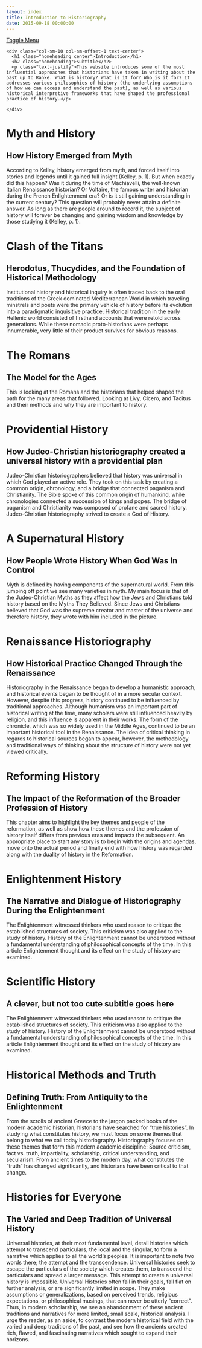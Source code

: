 ```yaml
---
layout: index
title: Introduction to Historiography
date: 2015-09-18 00:00:00
---
```



<!-- Page Content -->

<div id="page-content-wrapper">
 <a href="#menu-toggle" class="btn btn-default" id="menu-toggle">Toggle Menu</a>
<div class="container-fluid">
  
  <div class="row home-bar">
        
    <div class="col-sm-10 col-sm-offset-1 text-center">
      <h1 class="homeheading center">Introduction</h1>
      <h2 class="homeheading">Subtitle</h2>
      <p class="text-justify">This website introduces some of the most influential approaches that historians have taken in writing about the past up to Ranke. What is history? What is it for? Who is it for? It addresses various philosophies of history (the underlying assumptions of how we can access and understand the past), as well as various historical interpretive frameworks that have shaped the professional practice of history.</p> 
     
    </div>
  </div>


<div class="row home-bar">
    <div class="col-sm-8 col-sm-offset-2 text-center">
      <h1 class="homeheading">Myth and History</h1>
      <h2 class="homeheading">How History Emerged from Myth</h2>
      <p class="text-justify">According to Kelley, history emerged from myth, and forced itself into stories and legends until it gained full insight (Kelley, p. 1). But when exactly did this happen? Was it during the time of Machiavelli, the well-known Italian Renaissance historian? Or Voltaire, the famous writer and historian during the French Enlightenment era? Or is it still gaining understanding in the current century? This question will probably never attain a definite answer. As long as there are people around to record it, the subject of history will forever be changing and gaining wisdom and knowledge by those studying it (Kelley, p. 1).</p> 
    </div>
  </div>


  <div class="row home-bar">
    <div class="col-sm-8 col-sm-offset-2 text-center">
      <h1 class="homeheading">Clash of the Titans</h1>
      <h2 class="homeheading">Herodotus, Thucydides, and the Foundation of Historical Methodology</h2>
      <p class="text-justify">Institutional history and historical inquiry is often traced back to the oral traditions of the Greek dominated Mediterranean World in which traveling minstrels and poets were the primary vehicle of history before its evolution into a paradigmatic inquisitive practice. Historical tradition in the early Hellenic world consisted of firsthand accounts that were retold across generations. While these nomadic proto-historians were perhaps innumerable, very little of their product survives for obvious reasons.</p> 
    </div>
  </div>


  <div class="row home-bar">
    <div class="col-sm-8 col-sm-offset-2 text-center">
      <h1 class="homeheading">The Romans</h1>
      <h2 class="homeheading">The Model for the Ages</h2>
      <p class="text-justify">This is looking at the Romans and the historians that helped shaped the path for the many areas that followed. Looking at Livy, Cicero, and Tacitus and their methods and why they are important to history.</p> 
    </div>
  </div>

<div class="row home-bar">
  <div class="col-sm-8 col-sm-offset-2 text-center">
    <h1 class="homeheading">Providential History</h1>
    <h2 class="homeheading">How Judeo-Christian historiography created a universal history with a providential plan</h2>
    <p class="text-justify">Judeo-Christian historiographers believed that history was universal in which God played an active role. They took on this task by creating a common origin, chronology, and a bridge that connected paganism and Christianity. The Bible spoke of this common origin of humankind, while chronologies connected a succession of kings and popes. The bridge of paganism and Christianity was composed of profane and sacred history. Judeo-Christian historiography strived to create a God of History. </p> 
  </div>
</div>



<div class="row home-bar">
  <div class="col-sm-8 col-sm-offset-2 text-center">
    <h1 class="homeheading">A Supernatural History</h1>
    <h2 class="homeheading">How People Wrote History When God Was In Control</h2>
    <p class="text-justify">Myth is defined by having components of the supernatural world. From this jumping off point we see many varieties in myth. My main focus is that of the Judeo-Christian Myths as they affect how the Jews and Christians told history based on the Myths They Believed. Since Jews and Christians believed that God was the supreme creator and master of the universe and therefore history, they wrote with him included in the picture.</p> 
  </div>
</div>



<div class="row home-bar">
    <div class="col-sm-8 col-sm-offset-2 text-center">
      <h1 class="homeheading">Renaissance Historiography</h1>
      <h2 class="homeheading">How Historical Practice Changed Through the Renaissance</h2>
      <p class="text-justify">Historiography in the Renaissance began to develop a humanistic approach, and historical events began to be thought of in a more secular context. However, despite this progress, history continued to be influenced by traditional approaches. Although humanism was an important part of historical writing at the time, many scholars were still influenced heavily by religion, and this influence is apparent in their works. The form of the chronicle, which was so widely used in the Middle Ages, continued to be an important historical tool in the Renaissance. The idea of critical thinking in regards to historical sources began to appear, however, the methodology and traditional ways of thinking about the structure of history were not yet viewed critically.</p> 
    </div>
  </div>


  <div class="row home-bar">
    <div class="col-sm-8 col-sm-offset-2 text-center">
      <h1 class="homeheading">Reforming History</h1>
      <h2 class="homeheading">The Impact of the Reformation of the Broader Profession of History</h2>
      <p class="text-justify">This chapter aims to highlight the key themes and people of the reformation, as well as show how these themes and the profession of history itself differs from previous eras and impacts the subsequent. An appropriate place to start any story is to begin with the origins and agendas, move onto the actual period and finally end with how history was regarded along with the duality of history in the Reformation.</p> 
    </div>
  </div>

<div class="row home-bar">
    <div class="col-sm-8 col-sm-offset-2 text-center">
      <h1 class="homeheading">Enlightenment History</h1>
      <h2 class="homeheading">The Narrative and Dialogue of Historiography During the Enlightenment</h2>
      <p class="text-justify">The Enlightenment witnessed thinkers who used reason to critique the established structures of society. This criticism was also applied to the study of history. History of the Enlightenment cannot be understood without a fundamental understanding of philosophical concepts of the time. In this article Enlightenment thought and its effect on the study of history are examined.</p> 
    </div>
  </div>

  <div class="row home-bar">
    <div class="col-sm-8 col-sm-offset-2 text-center">
      <h1 class="homeheading">Scientific History</h1>
      <h2 class="homeheading">A clever, but not too cute subtitle goes here</h2>
      <p class="text-justify">The Enlightenment witnessed thinkers who used reason to critique the established structures of society. This criticism was also applied to the study of history. History of the Enlightenment cannot be understood without a fundamental understanding of philosophical concepts of the time. In this article Enlightenment thought and its effect on the study of history are examined.</p> 
    </div>
  </div>

<div class="row home-bar">
    <div class="col-sm-8 col-sm-offset-2 text-center">
      <h1 class="homeheading">Historical Methods and Truth</h1>
      <h2 class="homeheading">Defining Truth: From Antiquity to the Enlightenment</h2>
      <p class="text-justify">From the scrolls of ancient Greece to the jargon packed books of the modern academic historian, historians have searched for “true histories”. In studying what constitutes history, we must focus on some themes that belong to what we call today historiography. Historiography focuses on these themes that form this modern academic discipline: Source criticism, fact vs. truth, impartiality, scholarship, critical understanding, and secularism. From ancient times to the modern day, what constitutes the “truth” has changed significantly, and historians have been critical to that change.</p> 
    </div>
  </div>

<div class="row home-bar">
    <div class="col-sm-8 col-sm-offset-2 text-center">
      <h1 class="homeheading">Histories for Everyone</h1>
      <h2 class="homeheading">The Varied and Deep Tradition of Universal History</h2>
      <p class="text-justify">Universal histories, at their most fundamental level, detail histories which attempt to transcend particulars, the local and the singular, to form a narrative which applies to all the world’s peoples. It is important to note two words there; the attempt and the transcendence. Universal histories seek to escape the particulars of the society which creates them, to transcend the particulars and spread a larger message. This attempt to create a universal history is impossible. Universal Histories often fail in their goals, fall flat on further analysis, or are significantly limited in scope. They make assumptions or generalizations, based on perceived trends, religious expectations, or philosophical musings, that can never be utterly “correct”. Thus, in modern scholarship, we see an abandonment of these ancient traditions and narratives for more limited, small scale, historical analysis. I urge the reader, as an aside, to contrast the modern historical field with the varied and deep traditions of the past, and see how the ancients created rich, flawed, and fascinating narratives which sought to expand their horizons.</p> 
    </div>
  </div>


</div>
<!-- /#page-content-wrapper -->

